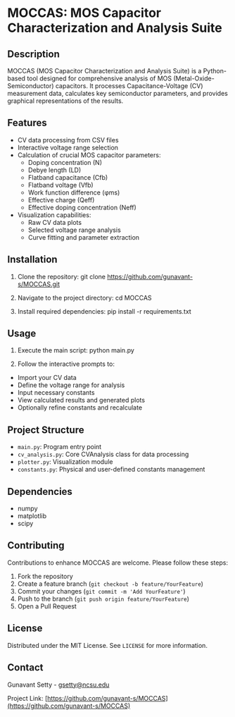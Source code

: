 # MOCCAS: MOS Capacitor Characterization and Analysis Suite

## Description

MOCCAS (MOS Capacitor Characterization and Analysis Suite) is a Python-based tool designed for comprehensive analysis of MOS (Metal-Oxide-Semiconductor) capacitors. It processes Capacitance-Voltage (CV) measurement data, calculates key semiconductor parameters, and provides graphical representations of the results.

## Features

- CV data processing from CSV files
- Interactive voltage range selection
- Calculation of crucial MOS capacitor parameters:
  - Doping concentration (N)
  - Debye length (LD)
  - Flatband capacitance (Cfb)
  - Flatband voltage (Vfb)
  - Work function difference (φms)
  - Effective charge (Qeff)
  - Effective doping concentration (Neff)
- Visualization capabilities:
  - Raw CV data plots
  - Selected voltage range analysis
  - Curve fitting and parameter extraction

## Installation

1. Clone the repository:
git clone https://github.com/gunavant-s/MOCCAS.git

2. Navigate to the project directory:
cd MOCCAS

3. Install required dependencies:
pip install -r requirements.txt


## Usage

1. Execute the main script:
python main.py

2. Follow the interactive prompts to:
- Import your CV data
- Define the voltage range for analysis
- Input necessary constants
- View calculated results and generated plots
- Optionally refine constants and recalculate

## Project Structure

- `main.py`: Program entry point
- `cv_analysis.py`: Core CVAnalysis class for data processing
- `plotter.py`: Visualization module
- `constants.py`: Physical and user-defined constants management

## Dependencies

- numpy
- matplotlib
- scipy

## Contributing

Contributions to enhance MOCCAS are welcome. Please follow these steps:

1. Fork the repository
2. Create a feature branch (`git checkout -b feature/YourFeature`)
3. Commit your changes (`git commit -m 'Add YourFeature'`)
4. Push to the branch (`git push origin feature/YourFeature`)
5. Open a Pull Request

## License

Distributed under the MIT License. See `LICENSE` for more information.

## Contact

Gunavant Setty - gsetty@ncsu.edu

Project Link: [https://github.com/gunavant-s/MOCCAS](https://github.com/gunavant-s/MOCCAS)

